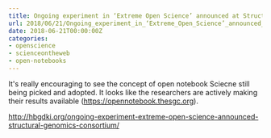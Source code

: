 ```yaml
---
title: Ongoing experiment in ‘Extreme Open Science’ announced at Structural Genomics Consortium - HBGDki
url: 2018/06/21/Ongoing_experiment_in_‘Extreme_Open_Science’_announced_at_Structural_Genomics_Consortium_-_HBGDki/
date: 2018-06-21T00:00:00Z
categories:
- openscience
- scienceontheweb
- open-notebooks
---
```

It's really encouraging to see the concept of open notebook Sciecne still being picked and adopted. It looks like the researchers are actively making their results available (https://opennotebook.thesgc.org). 

<a href=http://hbgdki.org/ongoing-experiment-extreme-open-science-announced-structural-genomics-consortium/>http://hbgdki.org/ongoing-experiment-extreme-open-science-announced-structural-genomics-consortium/</a>
